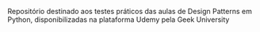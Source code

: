Repositório destinado aos testes práticos das aulas de Design Patterns em Python, disponibilizadas na plataforma Udemy pela Geek University